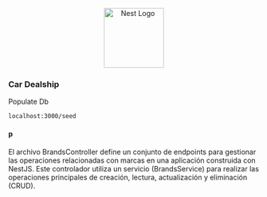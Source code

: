 <p align="center">
  <a href="http://nestjs.com/" target="blank"><img src="https://nestjs.com/img/logo-small.svg" width="120" alt="Nest Logo" /></a>
</p>

### Car Dealship

Populate Db
```
localhost:3000/seed

```
#### p
El archivo BrandsController define un conjunto de endpoints para gestionar las operaciones relacionadas con marcas en una aplicación construida con NestJS. Este controlador utiliza un servicio (BrandsService) para realizar las operaciones principales de creación, lectura, actualización y eliminación (CRUD).
